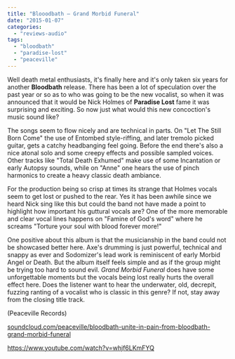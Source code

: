 ```yaml
---
title: "Blooodbath – Grand Morbid Funeral"
date: "2015-01-07"
categories: 
  - "reviews-audio"
tags: 
  - "bloodbath"
  - "paradise-lost"
  - "peaceville"
---
```


Well death metal enthusiasts, it's finally here and it's only taken six years for another **Bloodbath** release. There has been a lot of speculation over the past year or so as to who was going to be the new vocalist, so when it was announced that it would be Nick Holmes of **Paradise Lost** fame it was surprising and exciting. So now just what would this new concoction's music sound like?

The songs seem to flow nicely and are technical in parts. On "Let The Still Born Come" the use of Entombed style-riffing, and later tremolo picked guitar, gets a catchy headbanging feel going. Before the end there's also a nice atonal solo and some creepy effects and possible sampled voices. Other tracks like "Total Death Exhumed" make use of some Incantation or early Autopsy sounds, while on "Anne" one hears the use of pinch harmonics to create a heavy classic death ambiance.

For the production being so crisp at times its strange that Holmes vocals seem to get lost or pushed to the rear. Yes it has been awhile since we heard Nick sing like this but could the band not have made a point to highlight how important his guttural vocals are? One of the more memorable and clear vocal lines happens on "Famine of God's word" where he screams "Torture your soul with blood forever more!"

One positive about this album is that the musicianship in the band could not be showcased better here. Axe's drumming is just powerful, technical and snappy as ever and Sodomizer's lead work is reminiscent of early Morbid Angel or Death. But the album itself feels simple and as if the group might be trying too hard to sound evil. _Grand Morbid Funeral_ does have some unforgettable moments but the vocals being lost really hurts the overall effect here. Does the listener want to hear the underwater, old, decrepit, fuzzing ranting of a vocalist who is classic in this genre? If not, stay away from the closing title track.

(Peaceville Records)

[soundcloud.com/peaceville/bloodbath-unite-in-pain-from-bloodbath-grand-morbid-funeral](https://soundcloud.com/peaceville/bloodbath-unite-in-pain-from-bloodbath-grand-morbid-funeral)

https://www.youtube.com/watch?v=whjf6LKmFYQ
